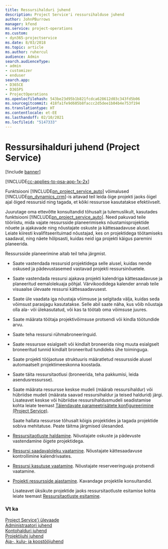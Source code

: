 ```yaml
---
title: Ressursihalduri juhend
description: Project Service'i ressursihalduse juhend
author: JohnPBurrows
manager: kfend
ms.service: project-operations
ms.custom:
- dyn365-projectservice
ms.date: 8/03/2018
ms.topic: article
ms.author: ruhercul
audience: Admin
search.audienceType:
- admin
- customizer
- enduser
search.app:
- D365CE
- D365PS
- ProjectOperations
ms.openlocfilehash: 543be23d95b1b821fcdca628612d03c343fd5b06
ms.sourcegitcommit: 418fa1fe9d605b8faccc2d5dee1b04b4e753f194
ms.translationtype: HT
ms.contentlocale: et-EE
ms.lasthandoff: 02/10/2021
ms.locfileid: "5147333"
---
```

# <a name="resource-manager-guide-project-service"></a>Ressursihalduri juhend (Project Service)

[!include [banner](../includes/psa-now-project-operations.md)]

[!INCLUDE[cc-applies-to-psa-app-1x-2x](../includes/cc-applies-to-psa-app-1x-2x.md)]

Funktsiooni [!INCLUDE[pn_project_service_auto](../includes/pn-project-service-auto.md)] võimalused [!INCLUDE[pn_dynamics_crm](../includes/pn-dynamics-crm.md)]-is aitavad teil leida õige projekti jaoks õigel ajal õiged ressursid ning tagada, et kõiki ressursse kasutatakse efektiivselt.  
  
 Juurutage oma ettevõtte konsultandid tõhusalt ja tulemuslikult, kasutades funktsiooni [!INCLUDE[pn_project_service_auto](../includes/pn-project-service-auto.md)]. Need pakuvad teile tööriistu, mida vajate ressursside planeerimiseks nõustamisprojektide nõuete ja ajakavade ning nõustajate oskuste ja kättesaadavuse alusel. Leiate kiiresti kvalifitseerituimad nõustajad, kes on projektidega töötamiseks saadaval, ning näete hõlpsasti, kuidas neid iga projekti käigus paremini planeerida.  
  
 Ressursside planeerimine aitab teil teha järgmist.  
  
- Saate vastendada ressursid projektidega selle alusel, kuidas nende oskused ja pädevustasemed vastavad projekti ressursinõuetele.  
  
- Saate vastendada ressursi ajakava projekti kalendriga kättesaadavuse ja planeeritud eemalolekuaja põhjal. Värvikoodidega kalender annab teile visuaalse ülevaate ressursi kättesaadavusest.  
  
- Saate üle vaadata iga nõustaja võimsuse ja selgitada välja, kuidas seda võimsust parasjagu kasutatakse. Selle abil saate näha, kus võib nõustaja olla ala- või ülekasutatud, või kas ta töötab oma võimsuse juures.  
  
- Saate määrata töötaja projektivõimsuse protsendi või kindla töötundide arvu.  
  
- Saate teha ressursi rühmabroneeringuid.  
  
- Saate ressursse esialgselt või kindlalt broneerida ning muuta esialgselt broneeritud tunnid kindlalt broneeritud tundideks ühe toiminguga.  
  
- Saate projekti tööjaotuse struktuuris määratletud ressursside alusel automaatselt projektimeeskonna koostada.  
  
- Saate täita ressursitaotlusi (broneerida, teha pakkumisi, leida asendusressursse).  
  
- Saate määrata ressursse keskse mudeli (määrab ressursihaldur) või hübriidse mudeli (määrata saavad ressursihaldur ja teised haldurid) järgi. Lisateavet keskse või hübriidse ressursihaldusmudeli seadistamise kohta leiate teemast [Täiendavate parameetrisätete konfigureerimine (Project Service)](../psa/configure-additional-parameters-settings.md).  
  
  Saate hallata ressursse tõhusalt kõigis projektides ja tagada projektide sobiva mehitatuse. Peate täitma järgmised ülesanded.  
  
- [Ressursitaotluste haldamine](../psa/manage-resource-requests.md). Nõustajate oskuste ja pädevuste vastendamine õigete projektidega.  
  
- [Ressursi saadavaloleku vaatamine](../psa/view-resource-availability.md). Nõustajate kättesaadavuse kontrollimine kalendrivaates.  
  
- [Ressursi kasutuse vaatamine](../psa/view-resource-utilization.md). Nõustajate reserveeringuaja protsendi vaatamine.  
  
- [Projekti ressursside ajastamine](../psa/schedule-resources-project.md). Kavandage projektile konsultandid.  
  
  Lisateavet üksikute projektide jaoks ressursitaotluste esitamise kohta leiate teemast [Ressursitaotluste esitamine](../psa/submit-resource-requests.md).  
  
### <a name="see-also"></a>Vt ka  
 [Project Service'i ülevaade](../psa/overview.md)   
 [Administraatori juhend](../psa/admin-guide.md)   
 [Kontohalduri juhend](../psa/account-manager-guide.md)   
 [Projektijuhi juhend](../psa/project-manager-guide.md)   
 [Aja-, kulu- ja koostööjuhend](../psa/time-expense-collaboration-guide.md)
